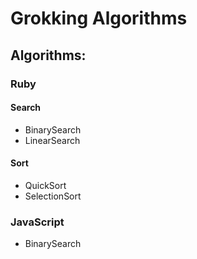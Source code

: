 # Grokking Algorithms

## Algorithms:
### Ruby
  #### Search
  - BinarySearch
  - LinearSearch

  #### Sort
  - QuickSort
  - SelectionSort

### JavaScript
  - BinarySearch
